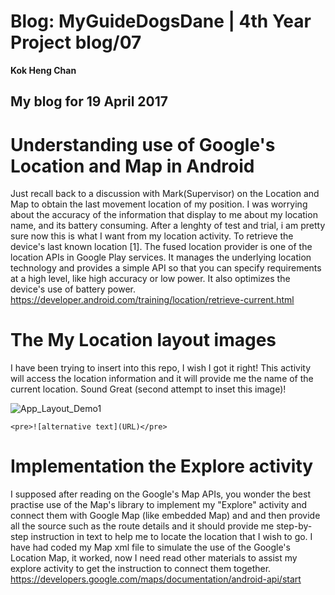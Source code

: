 # Blog: MyGuideDogsDane | 4th Year Project blog/07

**Kok Heng Chan**

## My blog for 19 April 2017

# Understanding use of Google's Location and Map in Android

   Just recall back to a discussion with Mark(Supervisor) on the Location and Map to obtain the last movement location of  my position. I was worrying about the accuracy of the information that display to me about my location name, and its battery consuming.  After a lenghty of test and trial, i am pretty sure now this is what I want from my location activity. To retrieve the device's last known location [1].
The fused location provider is one of the location APIs in Google Play services. It manages the underlying location technology and provides a simple API so that you can specify requirements at a high level, like high accuracy or low power. It also optimizes the device's use of battery power.
https://developer.android.com/training/location/retrieve-current.html


# The My Location layout images

   I have been trying to insert into this  repo, I wish I got it right!
   This activity will access the location information and it will provide me the name of the current location. Sound Great (second attempt to inset this image)!

![App_Layout_Demo1](https://gitlab.computing.dcu.ie/chankok2/2017-ca400-chankok2/raw/master/docs/blog/images/App_Layout_Demo1.jpg)

    <pre>![alternative text](URL)</pre>


# Implementation the Explore activity

   I supposed after reading on the Google's Map APIs, you wonder the best practise use of the Map's library to implement my "Explore" activity and connect them with Google Map (like embedded Map) and and then provide all the source such as the route details and it should provide me step-by-step instruction in text to help me to locate the location that I wish to go.
I have had coded my Map xml file to simulate the use of the Google's Location Map, it worked, now I need read other materials to assist my explore activity to get the instruction to connect them together.
https://developers.google.com/maps/documentation/android-api/start
